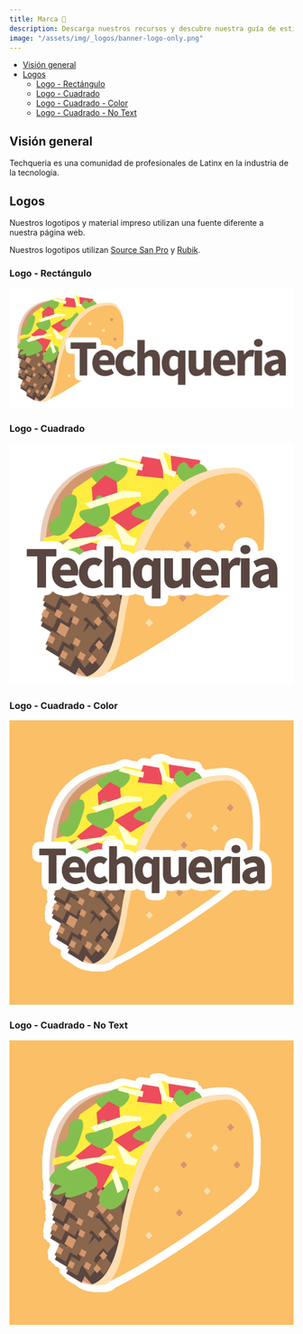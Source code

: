 ```yaml
---
title: Marca 🎨
description: Descarga nuestros recursos y descubre nuestra guía de estilo.
image: "/assets/img/_logos/banner-logo-only.png"
---
```


- [Visión general](#visi%C3%B3n-general)
- [Logos](#logos)
  - [Logo - Rectángulo](#logo---rect%C3%A1ngulo)
  - [Logo - Cuadrado](#logo---cuadrado)
  - [Logo - Cuadrado - Color](#logo---cuadrado---color)
  - [Logo - Cuadrado - No Text](#logo---cuadrado---no-text)

## Visión general

Techqueria es una comunidad de profesionales de Latinx en la industria de la tecnología.

## Logos

Nuestros logotipos y material impreso utilizan una fuente diferente a nuestra página web.

Nuestros logotipos utilizan [Source San Pro](https://fonts.google.com/specimen/Source+Sans+Pro) y [Rubik](https://fonts.google.com/specimen/Rubik).

### Logo - Rectángulo

![Logo - Rectángulo](/assets/img/_logos/logo-rectangle.png)

### Logo - Cuadrado

![Logo - Cuadrado](/assets/img/_logos/logo-square.png)

### Logo - Cuadrado - Color

![Logo - Cuadrado - Color](/assets/img/_logos/logo-square-color.png)

### Logo - Cuadrado - No Text

![Logo - Cuadrado - No Text](/assets/img/_logos/logo-square-no-text.png)
